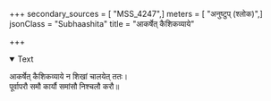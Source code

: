 +++
secondary_sources = [ "MSS_4247",]
meters = [ "अनुष्टुप् (श्लोक)",]
jsonClass = "Subhaashita"
title = "आकर्षेत् कैशिकव्याये"

+++

<details open><summary>Text</summary>

आकर्षेत् कैशिकव्याये न शिखां चालयेत् ततः।  
पूर्वापरौ समौ कार्यौ समांसौ निश्चलौ करौ॥
</details>
